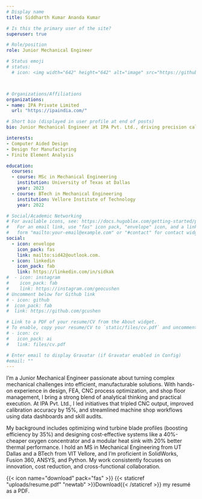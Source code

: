 ```yaml
---
# Display name
title: Siddharth Kumar Ananda Kumar

# Is this the primary user of the site?
superuser: true

# Role/position
role: Junior Mechanical Engineer

# Status emoji
# status: 
  # icon: <img width="642" height="642" alt="image" src="https://github.com/user-attachments/assets/bad688d8-18a5-40f0-aafc-9fbc0df75f68" />



# Organizations/Affiliations
organizations:
- name: IPA Private Limited
  url: "https://ipaindia.com/"

# Short bio (displayed in user profile at end of posts)
bio: Junior Mechanical Engineer at IPA Pvt. Ltd., driving precision calibration, CNC process optimization, and data-driven shop floor improvements—tripling output and increasing throughput by 15%.

interests:
- Computer Aided Design
- Design for Manufacturing
- Finite Element Analysis

education:
  courses:
  - course: MSc in Mechanical Engineering
    institution: University of Texas at Dallas
    year: 2023
  - course: BTech in Mechanical Engineering
    institution: Vellore Institute of Technology
    year: 2022

# Social/Academic Networking
# For available icons, see: https://docs.hugoblox.com/getting-started/page-builder/#icons
#   For an email link, use "fas" icon pack, "envelope" icon, and a link in the
#   form "mailto:your-email@example.com" or "#contact" for contact widget.
social:
  - icon: envelope
    icon_pack: fas
    link: mailto:sid42@outlook.com.
  - icon: linkedin
    icon_pack: fab
    link: https://linkedin.com/in/sidkak
#  - icon: instagram
#    icon_pack: fab
#    link: https://instagram.com/geocushen
# Uncomment below for Github link
# - icon: github
#  icon_pack: fab
#  link: https://github.com/gcushen

# Link to a PDF of your resume/CV from the About widget.
# To enable, copy your resume/CV to `static/files/cv.pdf` and uncomment the lines below.
# - icon: cv
#   icon_pack: ai
#   link: files/cv.pdf

# Enter email to display Gravatar (if Gravatar enabled in Config)
#email: ""
---
```


I’m a Junior Mechanical Engineer passionate about turning complex mechanical challenges into efficient, manufacturable solutions. With hands-on experience in design, FEA, CNC process optimization, and shop floor management, I bring a strong blend of analytical thinking and practical execution. At IPA Pvt. Ltd., I led initiatives that tripled CNC output, improved calibration accuracy by 15%, and streamlined machine shop workflows using data dashboards and skill audits.

My background includes optimizing wind turbine blade profiles (boosting efficiency by 35%) and designing cost-effective systems like a 40%-cheaper oxygen concentrator and a modular heat sink with 20% better thermal performance. I hold an MS in Mechanical Engineering from UT Dallas and a BTech from VIT Vellore, and I’m proficient in SolidWorks, Fusion 360, ANSYS, and Python. My work consistently focuses on innovation, cost reduction, and cross-functional collaboration.

{{< icon name="download" pack="fas" >}} {{< staticref "uploads/resume.pdf" "newtab" >}}Download{{< /staticref >}} my resumé as a PDF.

